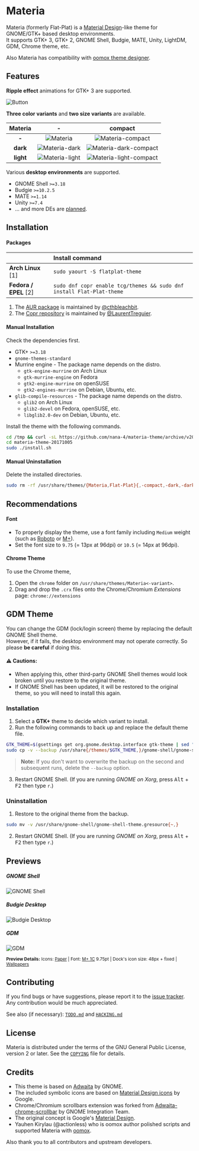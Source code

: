# Materia

Materia (formerly Flat-Plat) is a [Material Design](https://material.io)-like theme for GNOME/GTK+ based desktop environments.  
It supports GTK+ 3, GTK+ 2, GNOME Shell, Budgie, MATE, Unity, LightDM, GDM, Chrome theme, etc.

Also Materia has compatibility with [oomox theme designer](https://github.com/actionless/oomox).

## Features

**Ripple effect** animations for GTK+ 3 are supported.

![Button](../images/Button.gif?raw=true)

**Three color variants** and **two size variants** are available.

| **Materia** | **-** | **compact** |
|:-:|:-:|:-:|
| **-** | ![Materia](../images/Materia.png?raw=true) | ![Materia-compact](../images/Materia-compact.png?raw=true) |
| **dark** | ![Materia-dark](../images/Materia-dark.png?raw=true) | ![Materia-dark-compact](../images/Materia-dark-compact.png?raw=true) |
| **light** | ![Materia-light](../images/Materia-light.png?raw=true) | ![Materia-light-compact](../images/Materia-light-compact.png?raw=true) |

Various **desktop environments** are supported.

- GNOME Shell `>=3.18`
- Budgie `>=10.2.5`
- MATE `>=1.14`
- Unity `>=7.4`
- ... and more DEs are [planned](TODO.md#supports).

## Installation

#### Packages

|| **Install command** |
|:-|:-|
| **Arch Linux** [1] | `sudo yaourt -S flatplat-theme` |
| **Fedora / EPEL** [2] | `sudo dnf copr enable tcg/themes && sudo dnf install Flat-Plat-theme` |

1. The [AUR package](https://aur.archlinux.org/packages/flatplat-theme/) is maintained by [@cthbleachbit](https://github.com/cthbleachbit).
2. The [Copr repository](https://copr.fedorainfracloud.org/coprs/tcg/themes/) is maintained by [@LaurentTreguier](https://github.com/LaurentTreguier).

#### Manual Installation

Check the dependencies first.

- GTK+ `>=3.18`
- `gnome-themes-standard`
- Murrine engine - The package name depends on the distro.
  - `gtk-engine-murrine` on Arch Linux
  - `gtk-murrine-engine` on Fedora
  - `gtk2-engine-murrine` on openSUSE
  - `gtk2-engines-murrine` on Debian, Ubuntu, etc.
- `glib-compile-resources` - The package name depends on the distro.
  - `glib2` on Arch Linux
  - `glib2-devel` on Fedora, openSUSE, etc.
  - `libglib2.0-dev` on Debian, Ubuntu, etc.

Install the theme with the following commands.

```sh
cd /tmp && curl -sL https://github.com/nana-4/materia-theme/archive/v20171005.tar.gz | tar xz
cd materia-theme-20171005
sudo ./install.sh
```

#### Manual Uninstallation

Delete the installed directories.

```sh
sudo rm -rf /usr/share/themes/{Materia,Flat-Plat}{,-compact,-dark,-dark-compact,-light,-light-compact}
```

## Recommendations

#### Font

- To properly display the theme, use a font family including `Medium` weight (such as [Roboto](https://github.com/google/roboto) or [M+](https://mplus-fonts.osdn.jp)).
- Set the font size to `9.75` (= 13px at 96dpi) or `10.5` (= 14px at 96dpi).

#### Chrome Theme

To use the Chrome theme,

1. Open the `chrome` folder on `/usr/share/themes/Materia<-variant>`.
2. Drag and drop the `.crx` files onto the Chrome/Chromium _Extensions_ page: `chrome://extensions`

## GDM Theme

You can change the GDM (lock/login screen) theme by replacing the default GNOME Shell theme.  
However, if it fails, the desktop environment may not operate correctly. So please **be careful** if doing this.

#### :warning: Cautions:
- When applying this, other third-party GNOME Shell themes would look broken until you restore to the original theme.
- If GNOME Shell has been updated, it will be restored to the original theme, so you will need to install this again.

### Installation
1. Select a **GTK+** theme to decide which variant to install.
2. Run the following commands to back up and replace the default theme file.

  ```sh
  GTK_THEME=$(gsettings get org.gnome.desktop.interface gtk-theme | sed "s/'//g")
  sudo cp -v --backup /usr/share{/themes/$GTK_THEME,}/gnome-shell/gnome-shell-theme.gresource
  ```

  > **Note:** If you don't want to overwrite the backup on the second and subsequent runs, delete the `--backup` option.

3. Restart GNOME Shell. (If you are running _GNOME on Xorg_, press <kbd>Alt</kbd> + <kbd>F2</kbd> then type `r`.)

### Uninstallation
1. Restore to the original theme from the backup.

  ```sh
  sudo mv -v /usr/share/gnome-shell/gnome-shell-theme.gresource{~,}
  ```

2. Restart GNOME Shell. (If you are running _GNOME on Xorg_, press <kbd>Alt</kbd> + <kbd>F2</kbd> then type `r`.)

## Previews

##### GNOME Shell
![GNOME Shell](../images/gnome.png?raw=true)

##### Budgie Desktop
![Budgie Desktop](../images/budgie.png?raw=true)

##### GDM
![GDM](../images/gdm-unlock.png?raw=true)

<sub>**Preview Details:** Icons: [Paper](https://github.com/snwh/paper-icon-theme) | Font: [M+ 1C](https://mplus-fonts.osdn.jp) 9.75pt | Dock's icon size: 48px + fixed | [Wallpapers](https://imgur.com/a/v2Ovx)</sub>

## Contributing

If you find bugs or have suggestions, please report it to the [issue tracker](https://github.com/nana-4/materia-theme/issues). Any contribution would be much appreciated.

See also (if necessary): [`TODO.md`](TODO.md) and [`HACKING.md`](HACKING.md)

## License

Materia is distributed under the terms of the GNU General Public License, version 2 or later. See the [`COPYING`](COPYING) file for details.

## Credits

- This theme is based on [Adwaita](HACKING.md#upstream-theme-sources) by GNOME.
- The included symbolic icons are based on [Material Design icons](https://github.com/google/material-design-icons) by Google.
- Chrome/Chromium scrollbars extension was forked from [Adwaita-chrome-scrollbar](https://github.com/gnome-integration-team/chrome-gnome-scrollbar) by GNOME Integration Team.
- The original concept is Google's [Material Design](https://material.io).
- Yauhen Kirylau (@actionless) who is oomox author polished scripts and supported Materia with [oomox](https://github.com/actionless/oomox).

Also thank you to all contributors and upstream developers.
